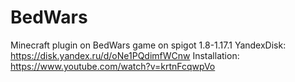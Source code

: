 # BedWars
 Minecraft plugin on BedWars game on spigot 1.8-1.17.1
 YandexDisk: https://disk.yandex.ru/d/oNe1PQdimfWCnw
 Installation: https://www.youtube.com/watch?v=krtnFcqwpVo
